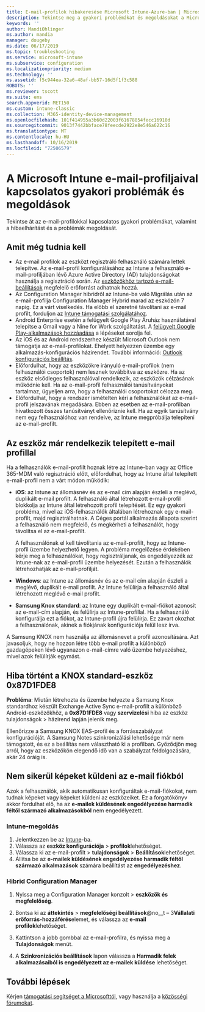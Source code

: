 ```yaml
---
title: E-mail-profilok hibakeresése Microsoft Intune-Azure-ban | Microsoft Docs
description: Tekintse meg a gyakori problémákat és megoldásokat a Microsoft Intune e-mail-profiljaival, beleértve az ismétlődő e-mail-profilokat és hibákat a Samsung KNOX standard Android-eszközökön
keywords: ''
author: MandiOhlinger
ms.author: mandia
manager: dougeby
ms.date: 06/17/2019
ms.topic: troubleshooting
ms.service: microsoft-intune
ms.subservice: configuration
ms.localizationpriority: medium
ms.technology: ''
ms.assetid: f5c944ea-32a6-48af-bb57-16d5f1f3c588
ROBOTS: ''
ms.reviewer: tscott
ms.suite: ems
search.appverid: MET150
ms.custom: intune-classic
ms.collection: M365-identity-device-management
ms.openlocfilehash: 101f414955a3b60d22003f61678854fecc16910d
ms.sourcegitcommit: 9013f7442bbface78feecde2922e8e546a622c16
ms.translationtype: MT
ms.contentlocale: hu-HU
ms.lasthandoff: 10/16/2019
ms.locfileid: "72506579"
---
```

# <a name="common-issues-and-resolutions-with-email-profiles-in-microsoft-intune"></a>A Microsoft Intune e-mail-profiljaival kapcsolatos gyakori problémák és megoldások

Tekintse át az e-mail-profilokkal kapcsolatos gyakori problémákat, valamint a hibaelhárítást és a problémák megoldását.

## <a name="what-you-need-to-know"></a>Amit még tudnia kell

- Az e-mail profilok az eszközt regisztráló felhasználó számára lettek telepítve. Az e-mail-profil konfigurálásához az Intune a felhasználó e-mail-profiljában lévő Azure Active Directory (AD) tulajdonságokat használja a regisztráció során. Az [eszközökhöz tartozó e-mail-beállítások](email-settings-configure.md) megfelelő erőforrást adhatnak hozzá.
- Az Configuration Manager hibridről az Intune-ba való Migrálás után az e-mail-profilja Configuration Manager Hybrid marad az eszközön 7 napig. Ez a várt viselkedés. Ha előbb el szeretné távolítani az e-mail profilt, forduljon az [Intune támogatási szolgálatához](../fundamentals/get-support.md).
- Android Enterprise esetén a felügyelt Google Play Áruház használatával telepítse a Gmail vagy a Nine for Work szolgáltatást. A [felügyelt Google Play-alkalmazások hozzáadása](../apps/apps-add-android-for-work.md) a lépéseket sorolja fel.
- Az iOS és az Android rendszerhez készült Microsoft Outlook nem támogatja az e-mail-profilokat. Ehelyett helyezzen üzembe egy alkalmazás-konfigurációs házirendet. További információ: [Outlook konfigurációs beállítás](../apps/app-configuration-policies-outlook.md).
- Előfordulhat, hogy az eszközökre irányuló e-mail-profilok (nem felhasználói csoportok) nem lesznek továbbítva az eszközre. Ha az eszköz elsődleges felhasználóval rendelkezik, az eszközök célzásának működnie kell. Ha az e-mail-profil felhasználói tanúsítványokat tartalmaz, ügyeljen arra, hogy a felhasználói csoportokat célozza meg.
- Előfordulhat, hogy a rendszer ismételten kéri a felhasználókat az e-mail-profil jelszavának megadására. Ebben az esetben az e-mail-profilban hivatkozott összes tanúsítványt ellenőriznie kell. Ha az egyik tanúsítvány nem egy felhasználóhoz van rendelve, az Intune megpróbálja telepíteni az e-mail-profilt.

## <a name="device-already-has-an-email-profile-installed"></a>Az eszköz már rendelkezik telepített e-mail profillal

Ha a felhasználók e-mail-profilt hoznak létre az Intune-ban vagy az Office 365-MDM való regisztráció előtt, előfordulhat, hogy az Intune által telepített e-mail-profil nem a várt módon működik:

- **iOS**: az Intune az állomásnév és az e-mail cím alapján észleli a meglévő, duplikált e-mail profilt. A felhasználó által létrehozott e-mail-profil blokkolja az Intune által létrehozott profil telepítését. Ez egy gyakori probléma, mivel az iOS-felhasználók általában létrehoznak egy e-mail-profilt, majd regisztrálhatnak. A Céges portál alkalmazás állapota szerint a felhasználó nem megfelelő, és megkérheti a felhasználót, hogy távolítsa el az e-mail-profilt.

  A felhasználónak el kell távolítania az e-mail-profilt, hogy az Intune-profil üzembe helyezhető legyen. A probléma megelőzése érdekében kérje meg a felhasználókat, hogy regisztráljanak, és engedélyezzék az Intune-nak az e-mail-profil üzembe helyezését. Ezután a felhasználók létrehozhatják az e-mail-profilját.

- **Windows**: az Intune az állomásnév és az e-mail cím alapján észleli a meglévő, duplikált e-mail profilt. Az Intune felülírja a felhasználó által létrehozott meglévő e-mail profilt.

- **Samsung Knox standard**: az Intune egy duplikált e-mail-fiókot azonosít az e-mail-cím alapján, és felülírja az Intune-profillal. Ha a felhasználó konfigurálja ezt a fiókot, az Intune-profil újra felülírja. Ez zavart okozhat a felhasználónak, akinek a fiókjának konfigurációja felül lesz írva.

A Samsung KNOX nem használja az állomásnevet a profil azonosítására. Azt javasoljuk, hogy ne hozzon létre több e-mail profilt a különböző gazdagépeken lévő ugyanazon e-mail-címre való üzembe helyezéshez, mivel azok felülírják egymást.

## <a name="error-0x87d1fde8-for-knox-standard-device"></a>Hiba történt a KNOX standard-eszköz 0x87D1FDE8

**Probléma**: Miután létrehozta és üzembe helyezte a Samsung Knox standardhoz készült Exchange Active Sync e-mail-profilt a különböző Android-eszközökhöz, a **0x87D1FDE8** vagy **szervizelési** hiba az eszköz tulajdonságok > házirend lapján jelenik meg.

Ellenőrizze a Samsung KNOX EAS-profil és a forrásszabályzat konfigurációját. A Samsung Notes szinkronizálási lehetősége már nem támogatott, és ez a beállítás nem választható ki a profilban. Győződjön meg arról, hogy az eszközökön elegendő idő van a szabályzat feldolgozására, akár 24 óráig is.

## <a name="unable-to-send-images-from--email-account"></a>Nem sikerül képeket küldeni az e-mail fiókból

Azok a felhasználók, akik automatikusan konfiguráltak e-mail-fiókokat, nem tudnak képeket vagy képeket küldeni az eszközeiket. Ez a forgatókönyv akkor fordulhat elő, ha az **e-mailek küldésének engedélyezése harmadik féltől származó alkalmazásokból** nem engedélyezett.

### <a name="intune-solution"></a>Intune-megoldás

1. Jelentkezzen be az [Intune](https://go.microsoft.com/fwlink/?linkid=2090973)-ba.
2. Válassza az **eszköz konfigurációja** > **profilok**lehetőséget.
3. Válassza ki az e-mail-profilt > **tulajdonságok** > **Beállítások**lehetőséget.
4. Állítsa be az **e-mailek küldésének engedélyezése harmadik féltől származó alkalmazások** számára beállítást az **engedélyezéshez**.

### <a name="configuration-manager-hybrid"></a>Hibrid Configuration Manager

1. Nyissa meg a Configuration Manager konzolt > **eszközök és megfelelőség**.

2. Bontsa ki az **áttekintés** > **megfelelőségi beállítások**@no__t – 3**Vállalati erőforrás-hozzáférés**elemet, és válassza az **e-mail profilok**lehetőséget.

3. Kattintson a jobb gombbal az e-mail-profilra, és nyissa meg a **Tulajdonságok** menüt.

4. A **Szinkronizációs beállítások** lapon válassza a **Harmadik felek alkalmazásaiból is engedélyezett az e-mailek küldése** lehetőséget.

## <a name="next-steps"></a>További lépések

Kérjen [támogatási segítséget a Microsofttól](../fundamentals/get-support.md), vagy használja a [közösségi fórumokat](https://social.technet.microsoft.com/Forums/en-US/home?category=microsoftintune).
